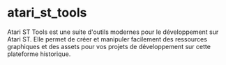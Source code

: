 # atari_st_tools
Atari ST Tools est une suite d'outils modernes pour le développement sur Atari ST. Elle permet de créer et manipuler facilement des ressources graphiques et des assets pour vos projets de développement sur cette plateforme historique.
